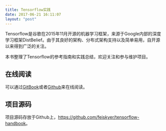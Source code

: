 ```yaml
---
title: Tensorflow实践
date: 2017-06-21 16:11:07
layout: "post"
---
```


Tensorflow是谷歌在2015年11月开源的机器学习框架，来源于Google内部的深度学习框架DistBelief。由于其良好的架构、分布式架构支持以及简单易用，自开源以来得到广泛的关注。

本书整理了Tensorflow的参考指南和实践总结，欢迎关注和参与维护项目。

## 在线阅读

可以通过[GitBook](https://tensorflow.feisky.xyz/)或者[Github](https://github.com/feiskyer/tensorflow-handbook/blob/master/SUMMARY.md)来在线阅读。


## 项目源码

项目源码存放于Github上，<https://github.com/feiskyer/tensorflow-handbook>。

